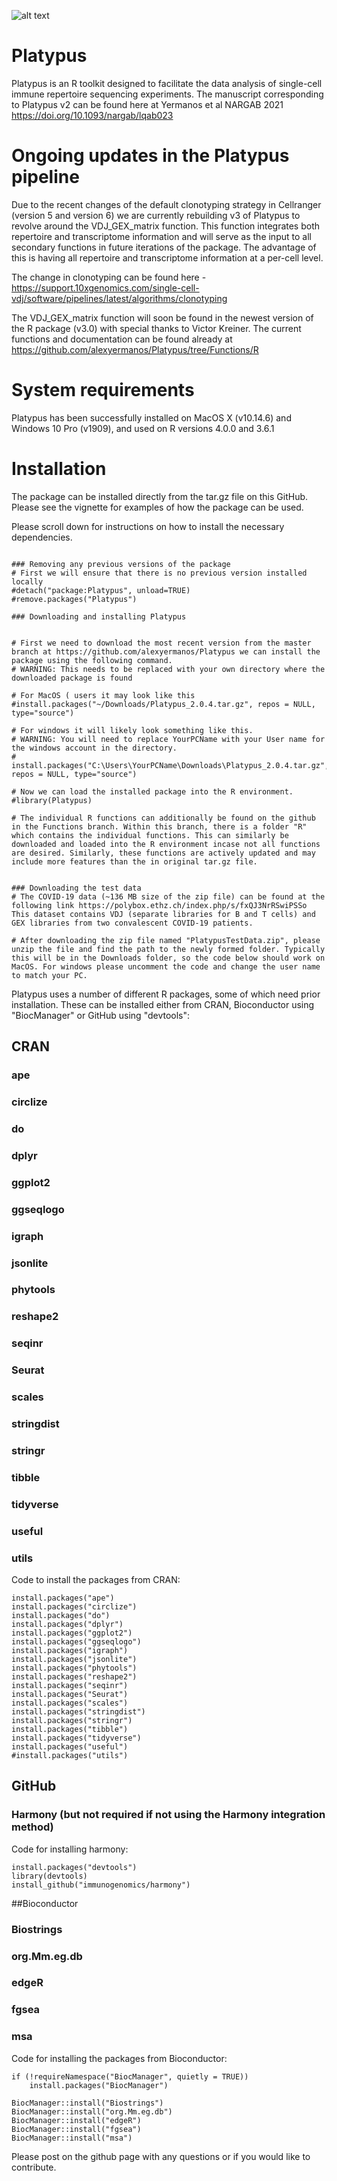 ![alt text](https://repository-images.githubusercontent.com/297313954/10e0a180-713e-11eb-9a23-ef93a9d86e8b)
# Platypus

Platypus is an R toolkit designed to facilitate the data analysis of single-cell immune repertoire sequencing experiments. The manuscript corresponding to Platypus v2 can be found here at Yermanos et al NARGAB 2021 https://doi.org/10.1093/nargab/lqab023

# Ongoing updates in the Platypus pipeline
Due to the recent changes of the default clonotyping strategy in Cellranger (version 5 and version 6) we are currently rebuilding v3 of Platypus to revolve around the VDJ_GEX_matrix function. This function integrates both repertoire and transcriptome information and will serve as the input to all secondary functions in  future iterations of the package. The advantage of this is having all repertoire and transcriptome information at a per-cell level. 

The change in clonotyping can be found here - https://support.10xgenomics.com/single-cell-vdj/software/pipelines/latest/algorithms/clonotyping

The VDJ_GEX_matrix function will soon be found in the newest version of the R package (v3.0) with special thanks to Victor Kreiner. The current functions and documentation can be found already at https://github.com/alexyermanos/Platypus/tree/Functions/R


# System requirements

Platypus has been successfully installed on MacOS X (v10.14.6) and Windows 10 Pro (v1909), and used on R versions 4.0.0 and 3.6.1

# Installation

The package can be installed directly from the tar.gz file on this GitHub. Please see the vignette for examples of how the package can be used. 

Please scroll down for instructions on how to install the necessary dependencies. 

```{r}

### Removing any previous versions of the package
# First we will ensure that there is no previous version installed locally
#detach("package:Platypus", unload=TRUE)
#remove.packages("Platypus")

### Downloading and installing Platypus


# First we need to download the most recent version from the master branch at https://github.com/alexyermanos/Platypus we can install the package using the following command. 
# WARNING: This needs to be replaced with your own directory where the downloaded package is found

# For MacOS ( users it may look like this
#install.packages("~/Downloads/Platypus_2.0.4.tar.gz", repos = NULL, type="source")

# For windows it will likely look something like this. 
# WARNING: You will need to replace YourPCName with your User name for the windows account in the directory. 
# install.packages("C:\Users\YourPCName\Downloads\Platypus_2.0.4.tar.gz", repos = NULL, type="source")

# Now we can load the installed package into the R environment. 
#library(Platypus)

# The individual R functions can additionally be found on the github in the Functions branch. Within this branch, there is a folder "R" which contains the individual functions. This can similarly be downloaded and loaded into the R environment incase not all functions are desired. Similarly, these functions are actively updated and may include more features than the in original tar.gz file. 


### Downloading the test data
# The COVID-19 data (~136 MB size of the zip file) can be found at the following link https://polybox.ethz.ch/index.php/s/fxQJ3NrRSwiPSSo This dataset contains VDJ (separate libraries for B and T cells) and GEX libraries from two convalescent COVID-19 patients.

# After downloading the zip file named "PlatypusTestData.zip", please unzip the file and find the path to the newly formed folder. Typically this will be in the Downloads folder, so the code below should work on MacOS. For windows please uncomment the code and change the user name to match your PC.

```


Platypus uses a number of different R packages, some of which need prior installation. These can be installed either from CRAN, Bioconductor using "BiocManager" or GitHub using "devtools":


## CRAN

### ape  
### circlize
### do
### dplyr
### ggplot2
### ggseqlogo
### igraph
### jsonlite
### phytools 
### reshape2
### seqinr
### Seurat
### scales
### stringdist
### stringr
### tibble
### tidyverse
### useful 
### utils 

Code to install the packages from CRAN:
```{r}
install.packages("ape")
install.packages("circlize")
install.packages("do")
install.packages("dplyr")
install.packages("ggplot2")
install.packages("ggseqlogo")
install.packages("igraph")
install.packages("jsonlite")
install.packages("phytools")
install.packages("reshape2")
install.packages("seqinr")
install.packages("Seurat")
install.packages("scales")
install.packages("stringdist")
install.packages("stringr")
install.packages("tibble")
install.packages("tidyverse")
install.packages("useful")
#install.packages("utils")
```

## GitHub

### Harmony (but not required if not using the Harmony integration method)

Code for installing harmony:
```{r}
install.packages("devtools")
library(devtools)
install_github("immunogenomics/harmony")
```


##Bioconductor

### Biostrings  
### org.Mm.eg.db 
### edgeR
### fgsea
### msa 

Code for installing the packages from Bioconductor:
```{r}
if (!requireNamespace("BiocManager", quietly = TRUE))
    install.packages("BiocManager")
    
BiocManager::install("Biostrings")
BiocManager::install("org.Mm.eg.db")
BiocManager::install("edgeR")
BiocManager::install("fgsea")
BiocManager::install("msa")
```


Please post on the github page with any questions or if you would like to contribute.
